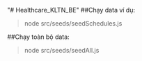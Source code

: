 "# Healthcare_KLTN_BE" 
##Chạy data ví dụ:
> node src/seeds/seedSchedules.js

##Chạy toàn bộ data:
> node src/seeds/seedAll.js
